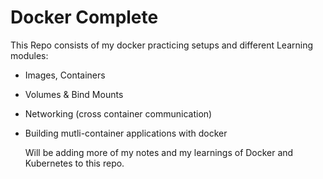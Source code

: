 # Docker Complete

This Repo consists of my docker practicing setups and different Learning modules:
- Images, Containers
- Volumes & Bind Mounts
- Networking (cross container communication)
- Building mutli-container applications with docker

  Will be adding more of my notes and my learnings of Docker and Kubernetes to this repo.

  
